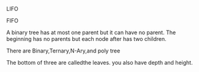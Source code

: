 LIFO

FIFO



A binary tree has at most one parent but it can have no parent. The beginning has no parents but each node after has two children.


There are Binary,Ternary,N-Ary,and poly tree

The bottom of three are calledthe leaves. you also have depth and height.
